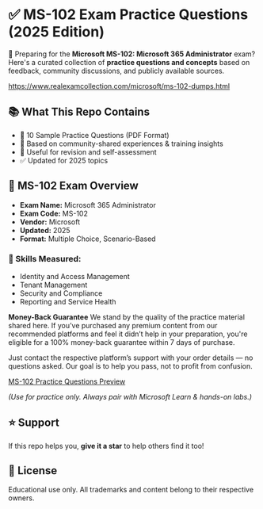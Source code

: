 # ✅ MS-102 Exam Practice Questions (2025 Edition)

🎯 Preparing for the **Microsoft MS-102: Microsoft 365 Administrator** exam? Here's a curated collection of **practice questions and concepts** based on feedback, community discussions, and publicly available sources.

https://www.realexamcollection.com/microsoft/ms-102-dumps.html

## 📚 What This Repo Contains
- 📄 10 Sample Practice Questions (PDF Format)
- 📌 Based on community-shared experiences & training insights
- 🔁 Useful for revision and self-assessment
- ✅ Updated for 2025 topics

## 📘 MS-102 Exam Overview

- **Exam Name:** Microsoft 365 Administrator  
- **Exam Code:** MS-102  
- **Vendor:** Microsoft  
- **Updated:** 2025  
- **Format:** Multiple Choice, Scenario-Based  

### 🧠 Skills Measured:
- Identity and Access Management  
- Tenant Management  
- Security and Compliance  
- Reporting and Service Health

 **Money-Back Guarantee**
We stand by the quality of the practice material shared here. If you’ve purchased any premium content from our recommended platforms and feel it didn’t help in your preparation, you're eligible for a 100% money-back guarantee within 7 days of purchase.

Just contact the respective platform’s support with your order details — no questions asked. Our goal is to help you pass, not to profit from confusion.

[MS-102 Practice Questions Preview](./sample-questions.png)



*(Use for practice only. Always pair with Microsoft Learn & hands-on labs.)*

## ⭐ Support

If this repo helps you, **give it a star** to help others find it too!

## 🔐 License

Educational use only. All trademarks and content belong to their respective owners.
